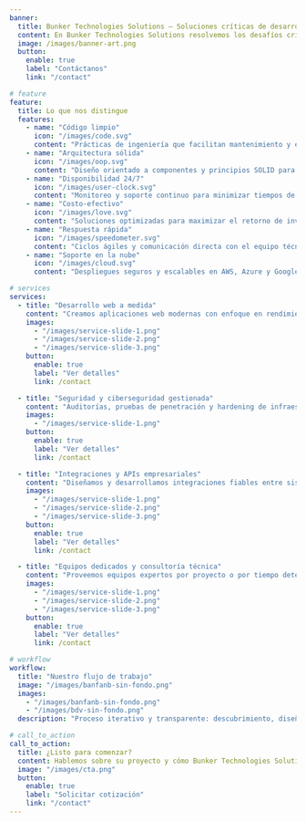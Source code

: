 ```yaml
---
banner:
  title: Bunker Technologies Solutions — Soluciones críticas de desarrollo web
  content: En Bunker Technologies Solutions resolvemos los desafíos críticos de desarrollo web con soluciones escalables, seguras y orientadas a negocio. Ingeniería de calidad, entregas puntuales y soporte continuo.
  image: /images/banner-art.png
  button:
    enable: true
    label: "Contáctanos"
    link: "/contact"

# feature
feature:
  title: Lo que nos distingue
  features:
    - name: "Código limpio"
      icon: "/images/code.svg"
      content: "Prácticas de ingeniería que facilitan mantenimiento y escalabilidad."
    - name: "Arquitectura sólida"
      icon: "/images/oop.svg"
      content: "Diseño orientado a componentes y principios SOLID para proyectos robustos."
    - name: "Disponibilidad 24/7"
      icon: "/images/user-clock.svg"
      content: "Monitoreo y soporte continuo para minimizar tiempos de inactividad."
    - name: "Costo‑efectivo"
      icon: "/images/love.svg"
      content: "Soluciones optimizadas para maximizar el retorno de inversión."
    - name: "Respuesta rápida"
      icon: "/images/speedometer.svg"
      content: "Ciclos ágiles y comunicación directa con el equipo técnico."
    - name: "Soporte en la nube"
      icon: "/images/cloud.svg"
      content: "Despliegues seguros y escalables en AWS, Azure y Google Cloud."

# services
services:
  - title: "Desarrollo web a medida"
    content: "Creamos aplicaciones web modernas con enfoque en rendimiento, accesibilidad y experiencia de usuario. Stack flexible según necesidades del negocio."
    images:
      - "/images/service-slide-1.png"
      - "/images/service-slide-2.png"
      - "/images/service-slide-3.png"
    button:
      enable: true
      label: "Ver detalles"
      link: /contact

  - title: "Seguridad y ciberseguridad gestionada"
    content: "Auditorías, pruebas de penetración y hardening de infraestructuras para proteger datos y operaciones críticas."
    images:
      - "/images/service-slide-1.png"
    button:
      enable: true
      label: "Ver detalles"
      link: /contact

  - title: "Integraciones y APIs empresariales"
    content: "Diseñamos y desarrollamos integraciones fiables entre sistemas internos y servicios externos para automatizar procesos."
    images:
      - "/images/service-slide-1.png"
      - "/images/service-slide-2.png"
      - "/images/service-slide-3.png"
    button:
      enable: true
      label: "Ver detalles"
      link: /contact

  - title: "Equipos dedicados y consultoría técnica"
    content: "Proveemos equipos expertos por proyecto o por tiempo determinado, junto a consultoría para arquitectura y buenas prácticas."
    images:
      - "/images/service-slide-1.png"
      - "/images/service-slide-2.png"
      - "/images/service-slide-3.png"
    button:
      enable: true
      label: "Ver detalles"
      link: /contact

# workflow
workflow:
  title: "Nuestro flujo de trabajo"
  image: "/images/banfanb-sin-fondo.png"
  images:
    - "/images/banfanb-sin-fondo.png"
    - "/images/bdv-sin-fondo.png"
  description: "Proceso iterativo y transparente: descubrimiento, diseño, desarrollo, pruebas y despliegue. Priorizamos calidad, comunicación y entregas frecuentes."

# call_to_action
call_to_action:
  title: ¿Listo para comenzar?
  content: Hablemos sobre su proyecto y cómo Bunker Technologies Solutions puede impulsar sus objetivos digitales. Ofrecemos evaluaciones iniciales y propuestas a medida.
  image: "/images/cta.png"
  button:
    enable: true
    label: "Solicitar cotización"
    link: "/contact"
---
```

